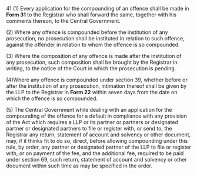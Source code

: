 41
(1) Every application for the compounding of an offence shall be made in **Form 31** to the Registrar who shall forward the same, together with his comments thereon, to the Central Government.

(2) Where any offence is compounded before the institution of any prosecution, no prosecution shall be instituted in relation to such offence, against the offender in relation to whom the offence is so compounded.

(3) Where the composition of any offence is made after the institution of any prosecution, such composition shall be brought by the Registrar in writing, to the notice of the Court in which the prosecution is pending.

(4)Where any offence is compounded under section 39, whether before or after the institution of any prosecution, intimation thereof shall be given by the LLP to the Registrar in **Form 22** within seven days from the date on which the offence is so compounded.

(5) The Central Government while dealing with an application for the compounding of the offence for a default in compliance with any provision of the Act which requires a LLP or its partner or partners or designated partner or designated partners to file or register with, or send to, the Registrar any return, statement of account and solvency or other document, may, if it thinks fit to do so, direct, before allowing compounding under this rule, by order, any partner or designated partner of the LLP to file or register with, or on payment of the fee, and the additional fee, required to be paid under section 69, such return, statement of account and solvency or other document within such time as may be specified in the order.
